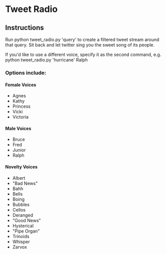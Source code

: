 # Tweet Radio

## Instructions

Run python tweet_radio.py 'query' to create a filtered tweet stream around that query. Sit back and let twitter sing you the sweet song of its people.

If you'd like to use a different voice, specify it as the second command, e.g. 
python tweet_radio.py 'hurricane' Ralph

### Options include:
#### Female Voices
* Agnes 
* Kathy 
* Princess 
* Vicki 
* Victoria

#### Male Voices
* Bruce
* Fred
* Junior
* Ralph

#### Novelty Voices
* Albert
* "Bad News"
* Bahh
* Bells
* Boing
* Bubbles
* Cellos
* Deranged
* "Good News"
* Hysterical
* "Pipe Organ"
* Trinoids
* Whisper
* Zarvox